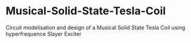 # Musical-Solid-State-Tesla-Coil
Circuit modelisation and design of a Musical Solid State Tesla Coil using hyperfrequence Slayer Exciter
